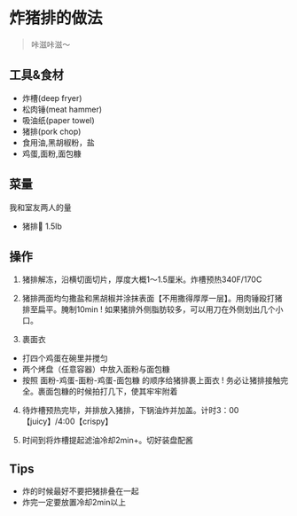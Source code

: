 # 炸猪排的做法

<!-- 标题格式必须是 `菜名` + `的做法`。和文件名一致。 -->

> 咔滋咔滋～

## 工具&食材

- 炸槽(deep fryer)
- 松肉锤(meat hammer)
- 吸油纸(paper towel)
- 猪排(pork chop)
- 食用油,黑胡椒粉，盐
- 鸡蛋,面粉,面包糠
 
## 菜量
我和室友两人的量

- 猪排🥩 1.5lb


## 操作

1. 猪排解冻，沿横切面切片，厚度大概1～1.5厘米。炸槽预热340F/170C

2. 猪排两面均匀撒盐和黑胡椒并涂抹表面【不用撒得厚厚一层】。用肉锤殴打猪排至扁平。腌制10min
  ! 如果猪排外侧脂肪较多，可以用刀在外侧划出几个小口。

3. 裹面衣
  - 打四个鸡蛋在碗里并搅匀
  - 两个烤盘（任意容器）中放入面粉与面包糠
  - 按照 面粉-鸡蛋-面粉-鸡蛋-面包糠 的顺序给猪排裹上面衣
  ! 务必让猪排接触完全。裹面包糠的时候拍打几下，使其牢牢附着
   
4. 待炸槽预热完毕，并排放入猪排，下锅油炸并加盖。计时3：00【juicy】/4:00【crispy】

5. 时间到将炸槽提起滤油冷却2min+。切好装盘配酱


## Tips

- 炸的时候最好不要把猪排叠在一起
- 炸完一定要放置冷却2min以上
